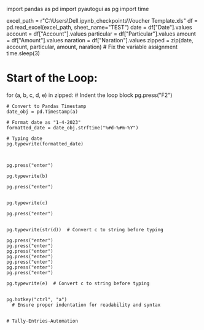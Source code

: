 import pandas as pd
import pyautogui as pg
import time

excel_path = r"C:\Users\Dell\.ipynb_checkpoints\Voucher Template.xls"
df = pd.read_excel(excel_path, sheet_name="TEST")
date = df["Date"].values
account = df["Account"].values
particular = df["Particular"].values
amount = df["Amount"].values
naration = df["Naration"].values
zipped = zip(date, account, particular, amount, naration)  # Fix the variable assignment
time.sleep(3)


# Start of the Loop:
for (a, b, c, d, e) in zipped:  # Indent the loop block
    pg.press("F2")
   
    
    # Convert to Pandas Timestamp
    date_obj = pd.Timestamp(a)
    
    # Format date as "1-4-2023"
    formatted_date = date_obj.strftime("%#d-%#m-%Y")
   
    # Typing date
    pg.typewrite(formatted_date)

   
    
    pg.press("enter")

    pg.typewrite(b)
   
    pg.press("enter")
   
    
    pg.typewrite(c)
    
    pg.press("enter")
    
    
    pg.typewrite(str(d))  # Convert c to string before typing
  
    pg.press("enter")
    pg.press("enter")
    pg.press("enter")
    pg.press("enter")
    pg.press("enter")
    pg.press("enter")
    pg.press("enter")

    pg.typewrite(e)  # Convert c to string before typing
    
      
    pg.hotkey("ctrl", "a")
      # Ensure proper indentation for readability and syntax
    

    # Tally-Entries-Automation
